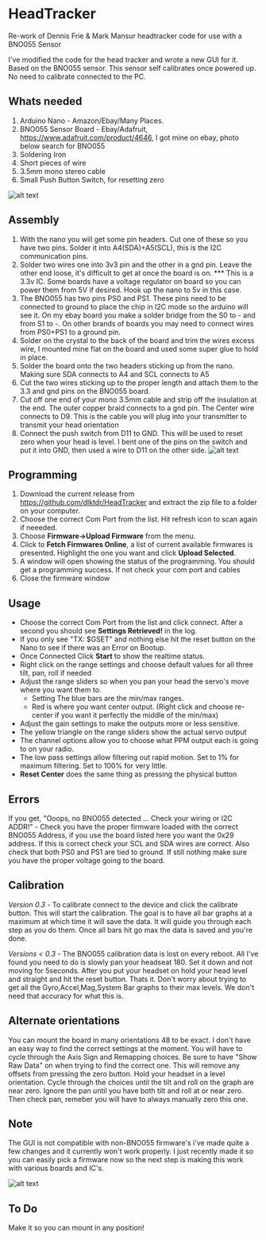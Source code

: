 # HeadTracker
Re-work of Dennis Frie & Mark Mansur headtracker code for use with a BNO055 Sensor

I've modified the code for the head tracker and wrote a new GUI for it. Based on the BNO055 sensor. This sensor self calibrates once powered up. No need to calibrate connected to the PC.

## Whats needed

1) Arduino Nano - Amazon/Ebay/Many Places.
2) BNO055 Sensor Board - Ebay/Adafruit, https://www.adafruit.com/product/4646, I got mine on ebay, photo below search for BNO055
3) Soldering Iron
4) Short pieces of wire
5) 3.5mm mono stereo cable
6) Small Push Button Switch, for resetting zero

![alt text](https://github.com/dlktdr/HeadTracker/blob/master/Doc/BNO055.jpg?raw=true)

## Assembly
1) With the nano you will get some pin headers. Cut one of these so you have two pins. Solder it into A4(SDA)+A5(SCL), this is the I2C communication pins.
2) Solder two wires one into 3v3 pin and the other in a gnd pin. Leave the other end loose, it's difficult to get at once the board is on.
*** This is a 3.3v IC. Some boards have a voltage regulator on board so you can power them from 5V if desired. Hook up the nano to 5v in this case.
3) The BNO055 has two pins PS0 and PS1. These pins need to be connected to ground to place the chip in I2C mode so the arduino will see it. On my ebay board you make a solder bridge from the S0 to - and from S1 to -. On other brands of boards you may need to connect wires from PS0+PS1 to a ground pin.
4) Solder on the crystal to the back of the board and trim the wires excess wire, I mounted mine flat on the board and used some super glue to hold in place.
5) Solder the board onto the two headers sticking up from the nano. Making sure SDA connects to A4 and SCL connects to A5
6) Cut the two wires sticking up to the proper length and attach them to the 3.3 and gnd pins on the BNO055 board.
7) Cut off one end of your mono 3.5mm cable and strip off the insulation at the end. The outer copper braid connects to a gnd pin. The Center wire connects to D9. This is the cable you will plug into your transmitter to transmit your head orientation
8) Connect the push switch from D11 to GND. This will be used to reset zero when your head is level. I bent one of the pins on the switch and put it into GND, then used a wire to D11 on the other side. 
![alt text](https://github.com/dlktdr/HeadTracker/blob/master/Doc/Hookup.png?raw=true)

## Programming
1) Download the current release from https://github.com/dlktdr/HeadTracker and extract the zip file to a folder on your computer.
2) Choose the correct Com Port from the list. Hit refresh icon to scan again if neeeded.
3) Choose **Firmware->Upload Firmware** from the menu.
4) Click to **Fetch Firmwares Online**, a list of current available firmwares is presented. Highlight the one you want and click **Upload Selected**.
5) A window will open showing the status of the programming. You should get a programming success. If not check your com port and cables
6) Close the firmware window

## Usage
* Choose the correct Com Port from the list and click connect. After a second you should see **Settings Retrieved!** in the log.
* If you only see "TX: $GSET" and nothing else hit the reset button on the Nano to see if there was an Error on Bootup.
* Once Connected Click **Start** to show the realtime status.
* Right click on the range settings and choose default values for all three tilt, pan, roll if needed
* Adjust the range sliders so when you pan your head the servo's move where you want them to.
  * Setting The blue bars are the min/max ranges. 
  * Red is where you want center output. (Right click and choose re-center if you want it perfectly the middle of the min/max)
* Adjust the gain settings to make the outputs more or less sensitive.
* The yellow triangle on the range sliders show the actual servo output
* The channel options allow you to choose what PPM output each is going to on your radio.
* The low pass settings allow filtering out rapid motion. Set to 1% for maximum filtering. Set to 100% for very little.
* **Reset Center** does the same thing as pressing the physical button

## Errors
If you get,
"Ooops, no BNO055 detected ... Check your wiring or I2C ADDR!" - Check you have the proper firmware loaded with the correct BNO055 Address, if you use the board listed here you want the 0x29 address. If this is correct check your SCL and SDA wires are correct. Also check that both PS0 and PS1 are tied to ground.
If still nothing make sure you have the proper voltage going to the board.

## Calibration
*Version 0.3* - To calibrate connect to the device and click the calibrate button. This will start the calibration. The goal is to have all bar graphs at a maximum at which time it will save the data. It will guide you through each step as you do them. Once all bars hit go max the data is saved and you're done.

*Versions < 0.3* - The BNO055 calibration data is lost on every reboot. All I've found you need to do is slowly pan your headseat 180. Set it down and not moving for 5seconds. 
After you put your headset on hold your head level and straight and hit the reset button. Thats it.
Don't worry about trying to get all the Gyro,Accel,Mag,System Bar graphs to their max levels. We don't need that accuracy for what this is.

## Alternate orientations
You can mount the board in many orientations 48 to be exact. I don't have an easy way to find the correct settings at the moment. You will have to cycle through the Axis Sign and Remapping choices. Be sure to have "Show Raw Data" on when trying to find the correct one. This will remove any offsets from pressing the zero button. Hold your headset in a level orientation. Cycle through the choices until the tilt and roll on the graph are near zero. Ignore the pan until you have both tilt and roll at or near zero. Then check pan, remeber you will have to always manually zero this one.

## Note
The GUI is not compatible with non-BNO055 firmware's i've made quite a few changes and it currently won't work properly. I just recently made it so you can easily pick a firmware now so the next step is making this work with various boards and IC's.

![alt text](https://github.com/dlktdr/HeadTracker/raw/master/gui/src/ScreenShot.png)

## To Do

Make it so you can mount in any position!
